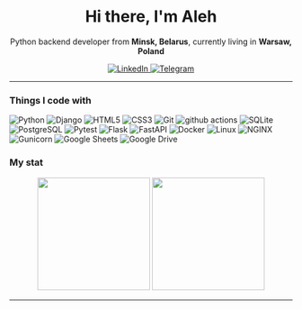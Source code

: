 <div id="header" align="center">
    <h1>Hi there, I'm  Aleh </h1>
    <p>Python backend developer from <b>Minsk, Belarus</b>, currently living in <b>Warsaw, Poland</b></p>
</div>

<div id="socials" align="center">
    <a href="https://www.linkedin.com/in/maslau-aleh/">
    <img src="https://img.shields.io/badge/LinkedIn-blue?style=for-the-badge&logo=linkedin&logoColor=white" alt="LinkedIn"/>
  </a>
  <a href="https://t.me/Alehmaslau">
    <img src="https://img.shields.io/badge/Telegram-blue?style=for-the-badge&logo=telegram&logoColor=white" alt="Telegram"/>
  </a>
</div>

---

### Things I code with

<p>
    <img alt="Python" src="https://img.shields.io/static/v1?style=for-the-badge&message=Python&color=3776AB&logo=Python&logoColor=FFFFFF&label=" />
    <img alt="Django" src="https://img.shields.io/static/v1?style=for-the-badge&message=Django&color=092E20&logo=Django&logoColor=FFFFFF&label=" />
    <img alt="HTML5" src="https://img.shields.io/static/v1?style=for-the-badge&message=HTML5&color=E34F26&logo=HTML5&logoColor=FFFFFF&label=" />
    <img alt="CSS3" src="https://img.shields.io/static/v1?style=for-the-badge&message=CSS3&color=1572B6&logo=CSS3&logoColor=FFFFFF&label=" />
    <img alt="Git" src="https://img.shields.io/static/v1?style=for-the-badge&message=Git&color=F05032&logo=Git&logoColor=FFFFFF&label=" />
    <img alt="github actions" src="https://img.shields.io/static/v1?style=for-the-badge&message=GitHub+Actions&color=2088FF&logo=GitHub+Actions&logoColor=FFFFFF&label=" />
    <img alt="SQLite" src="https://img.shields.io/static/v1?style=for-the-badge&message=SQLite&color=003B57&logo=SQLite&logoColor=FFFFFF&label=" />
    <img alt="PostgreSQL" src="https://img.shields.io/static/v1?style=for-the-badge&message=PostgreSQL&color=4169E1&logo=PostgreSQL&logoColor=FFFFFF&label=" />
    <img alt="Pytest" src="https://img.shields.io/static/v1?style=for-the-badge&message=Pytest&color=0A9EDC&logo=Pytest&logoColor=FFFFFF&label=" />
    <img alt="Flask" src="https://img.shields.io/static/v1?style=for-the-badge&message=Flask&color=000000&logo=Flask&logoColor=FFFFFF&label=" />
    <img alt="FastAPI" src="https://img.shields.io/static/v1?style=for-the-badge&message=FastAPI&color=009688&logo=FastAPI&logoColor=FFFFFF&label=" />
    <img alt="Docker" src="https://img.shields.io/static/v1?style=for-the-badge&message=Docker&color=2496ED&logo=Docker&logoColor=FFFFFF&label=" />
    <img alt="Linux" src="https://img.shields.io/static/v1?style=for-the-badge&message=Linux&color=222222&logo=Linux&logoColor=FCC624&label=" />
    <img alt="NGINX" src="https://img.shields.io/static/v1?style=for-the-badge&message=NGINX&color=009639&logo=NGINX&logoColor=FFFFFF&label=" />
    <img alt="Gunicorn" src="https://img.shields.io/static/v1?style=for-the-badge&message=Gunicorn&color=499848&logo=Gunicorn&logoColor=FFFFFF&label=" />
    <img alt="Google Sheets" src="https://img.shields.io/static/v1?style=for-the-badge&message=Google+Sheets&color=34A853&logo=Google+Sheets&logoColor=FFFFFF&label=" />
    <img alt="Google Drive" src="https://img.shields.io/static/v1?style=for-the-badge&message=Google+Drive&color=4285F4&logo=Google+Drive&logoColor=FFFFFF&label=" />
</p>

### My stat

<div id="stat" align="center">
    <img height=200 src="http://github-readme-streak-stats.herokuapp.com?user=Alehmas&hide_current_streak=true" alt=""/>
    <img height=200 src="https://github-readme-stats.vercel.app/api/top-langs/?username=Alehmas&layout=donut&hide=javascript" alt=""/>
</div>

---
